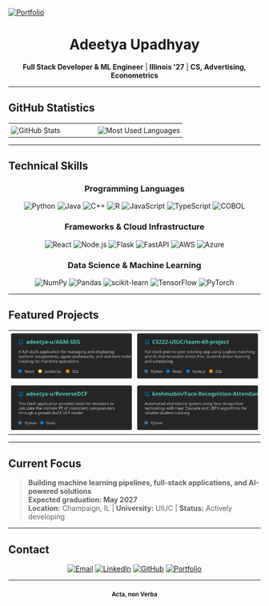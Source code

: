 [![Portfolio](https://image.thum.io/get/width/1200/crop/800/https://adeetya-u.github.io/)](https://adeetya-u.github.io/)

<div align="center">

# Adeetya Upadhyay

**Full Stack Developer & ML Engineer** | **Illinois '27** | **CS, Advertising, Econometrics**

</div>

---

## GitHub Statistics

<div align="center">
  <table style="border-collapse: collapse; background: transparent;">
    <tr style="border: none;">
      <td width="50%" style="border: none; padding: 5px; background: transparent;">
        <picture>
          <source media="(prefers-color-scheme: light)" srcset="https://github-readme-stats.vercel.app/api?username=adeetya-u&show_icons=true&theme=default&hide_border=true&show_owner=true&count_private=true&rank_icon=github&bg_color=ffffff">
          <img src="https://github-readme-stats.vercel.app/api?username=adeetya-u&show_icons=true&theme=github&hide_border=true&show_owner=true&count_private=true&rank_icon=github&bg_color=252526&title_color=4ec9b0&text_color=ffffff&icon_color=0078d4&border_color=3e3e42" alt="GitHub Stats" />
        </picture>
      </td>
      <td width="50%" style="border: none; padding: 5px; background: transparent;">
        <img src="https://github.com/adeetya-u/adeetya-u.github.io/blob/main/output/full_languages.svg" alt="Most Used Languages" />
      </td>
    </tr>
  </table>
</div>

---

## Technical Skills

<div align="center">

### Programming Languages
![Python](https://img.shields.io/badge/python-3670A0?style=for-the-badge&logo=python&logoColor=ffdd54)
![Java](https://img.shields.io/badge/java-%23ED8B00.svg?style=for-the-badge&logo=openjdk&logoColor=white)
![C++](https://img.shields.io/badge/c++-%2300599C.svg?style=for-the-badge&logo=c%2B%2B&logoColor=white)
![R](https://img.shields.io/badge/r-%23276DC3.svg?style=for-the-badge&logo=r&logoColor=white)
![JavaScript](https://img.shields.io/badge/javascript-%23323330.svg?style=for-the-badge&logo=javascript&logoColor=%23F7DF1E)
![TypeScript](https://img.shields.io/badge/typescript-%23007ACC.svg?style=for-the-badge&logo=typescript&logoColor=white)
![COBOL](https://img.shields.io/badge/cobol-%23005AA0.svg?style=for-the-badge&logo=cobol&logoColor=white)

### Frameworks & Cloud Infrastructure
![React](https://img.shields.io/badge/react-%2320232a.svg?style=for-the-badge&logo=react&logoColor=%2361DAFB)
![Node.js](https://img.shields.io/badge/node.js-6DA55F?style=for-the-badge&logo=node.js&logoColor=white)
![Flask](https://img.shields.io/badge/flask-%23000.svg?style=for-the-badge&logo=flask&logoColor=white)
![FastAPI](https://img.shields.io/badge/FastAPI-005571?style=for-the-badge&logo=fastapi)
![AWS](https://img.shields.io/badge/AWS-%23FF9900.svg?style=for-the-badge&logo=amazon-aws&logoColor=white)
![Azure](https://img.shields.io/badge/azure-%230072C6.svg?style=for-the-badge&logo=microsoftazure&logoColor=white)

### Data Science & Machine Learning
![NumPy](https://img.shields.io/badge/numpy-%23013243.svg?style=for-the-badge&logo=numpy&logoColor=white)
![Pandas](https://img.shields.io/badge/pandas-%23150458.svg?style=for-the-badge&logo=pandas&logoColor=white)
![scikit-learn](https://img.shields.io/badge/scikit--learn-%23F7931E.svg?style=for-the-badge&logo=scikit-learn&logoColor=white)
![TensorFlow](https://img.shields.io/badge/TensorFlow-%23FF6F00.svg?style=for-the-badge&logo=TensorFlow&logoColor=white)
![PyTorch](https://img.shields.io/badge/PyTorch-%23EE4C2C.svg?style=for-the-badge&logo=PyTorch&logoColor=white)

</div>

---

## Featured Projects

<div align="center">

<table style="border-collapse: collapse; border: none; background: transparent; width: 100%;">
  <tr style="border: none;">
    <td width="50%" style="border: none; padding: 5px; background: transparent;">
      <a href="https://github.com/adeetya-u/AGM-SDS" target="_blank">
        <picture>
          <source media="(prefers-color-scheme: light)" srcset="project-cards/AGM-SDS-light-theme.svg">
          <img src="project-cards/AGM-SDS-card.svg" alt="AGM SDS Platform" width="100%">
        </picture>
      </a>
    </td>
    <td width="50%" style="border: none; padding: 5px; background: transparent;">
      <a href="https://github.com/CS222-UIUC/team-69-project" target="_blank">
        <picture>
          <source media="(prefers-color-scheme: light)" srcset="project-cards/team-69-project-light-theme.svg">
          <img src="project-cards/team-69-project-updated.svg" alt="TutorSwap Project" width="100%">
        </picture>
      </a>
    </td>
  </tr>
  <tr style="border: none;">
    <td width="50%" style="border: none; padding: 5px; background: transparent;">
      <a href="https://github.com/adeetya-u/ReverseDCF" target="_blank">
        <picture>
          <source media="(prefers-color-scheme: light)" srcset="project-cards/ReverseDCF-light-theme.svg">
          <img src="project-cards/ReverseDCF-card.svg" alt="ReverseDCF Project" width="100%">
        </picture>
      </a>
    </td>
    <td width="50%" style="border: none; padding: 5px; background: transparent;">
      <a href="https://github.com/kmhmubin/Face-Recognition-Attendance-System" target="_blank">
        <picture>
          <source media="(prefers-color-scheme: light)" srcset="project-cards/Face-Recognition-Attendance-System-light-theme.svg">
          <img src="project-cards/Face-Recognition-Attendance-System-card.svg" alt="Face Recognition Attendance System" width="100%">
        </picture>
      </a>
    </td>
  </tr>
</table>

</div>

---

## Current Focus

> **Building machine learning pipelines, full-stack applications, and AI-powered solutions**  
> **Expected graduation: May 2027**  
> **Location:** Champaign, IL | **University:** UIUC | **Status:** Actively developing

---

## Contact

<div align="center">

[![Email](https://img.shields.io/badge/Email-adeetya.upadhyay@gmail.com-EA4335?style=for-the-badge&logo=gmail&logoColor=white)](mailto:adeetya.upadhyay@gmail.com)
[![LinkedIn](https://img.shields.io/badge/LinkedIn-adeetya--upadhyay-0A66C2?style=for-the-badge&logo=linkedin&logoColor=white)](https://www.linkedin.com/in/adeetya-upadhyay/)
[![GitHub](https://img.shields.io/badge/GitHub-adeetya--u-181717?style=for-the-badge&logo=github&logoColor=white)](https://github.com/adeetya-u)
[![Portfolio](https://img.shields.io/badge/Portfolio-adeetya--u.github.io-4285F4?style=for-the-badge&logo=google-chrome&logoColor=white)](https://adeetya-u.github.io/)

</div>

---

<div align="center">
<sub><strong>Acta, non Verba</strong></sub>
</div>